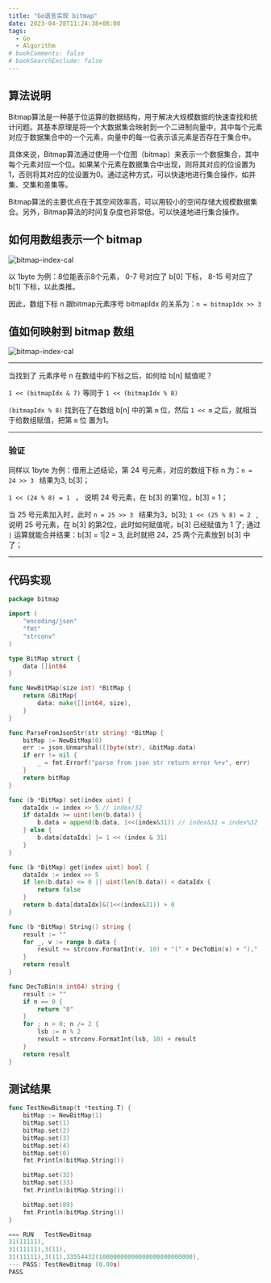 ```yaml
---
title: "Go语言实现 bitmap"
date: 2023-04-28T11:24:38+08:00
tags:
  - Go
  - Algorithm
# bookComments: false
# bookSearchExclude: false
---
```


## 算法说明
Bitmap算法是一种基于位运算的数据结构，用于解决大规模数据的快速查找和统计问题。其基本原理是将一个大数据集合映射到一个二进制向量中，其中每个元素对应于数据集合中的一个元素，向量中的每一位表示该元素是否存在于集合中。

具体来说，Bitmap算法通过使用一个位图（bitmap）来表示一个数据集合，其中每个元素对应一个位。如果某个元素在数据集合中出现，则将其对应的位设置为1，否则将其对应的位设置为0。通过这种方式，可以快速地进行集合操作，如并集、交集和差集等。

Bitmap算法的主要优点在于其空间效率高，可以用较小的空间存储大规模数据集合。另外，Bitmap算法的时间复杂度也非常低，可以快速地进行集合操作。

## 如何用数组表示一个 bitmap

![bitmap-index-cal](/assets/img/bitmap-index-cal.svg)

以 1byte 为例：8位能表示8个元素， 0-7 号对应了 b[0] 下标， 8-15 号对应了 b[1] 下标，以此类推。

因此，数组下标 n 跟bitmap元素序号 bitmapIdx 的关系为：`n = bitmapIdx >> 3`


## 值如何映射到 bitmap 数组

![bitmap-index-cal](/assets/img/bitmap-index-map.svg)

------

当找到了 元素序号 n 在数组中的下标之后，如何给 b[n] 赋值呢？

`1 << (bitmapIdx & 7)` 等同于 `1 << (bitmapIdx % 8)`

`(bitmapIdx % 8)` 找到在了在数组 b[n] 中的第 `m` 位，然后 `1 << m` 之后，就相当于给数组赋值，把第 `m` 位 置为1。

------
### 验证

同样以 1byte 为例：借用上述结论，第 24 号元素，对应的数组下标 n 为：`n = 24 >> 3 ` 结果为3, b[3]；

`1 << (24 % 8) = 1 ` ， 说明 24 号元素，在 b[3] 的第1位，b[3] = 1； 

当 25 号元素加入时，此时 `n = 25 >> 3 ` 结果为3，b[3]; `1 << (25 % 8) = 2 ` , 说明 25 号元素，在 b[3] 的第2位，此时如何赋值呢，b[3] 已经赋值为 1 了; 通过 `|` 运算就能合并结果：b[3] = 1|2 = 3, 此时就把 24，25 两个元素放到 b[3] 中了；

------

## 代码实现
``` go
package bitmap

import (
    "encoding/json"
    "fmt"
    "strconv"
)

type BitMap struct {
    data []int64
}

func NewBitMap(size int) *BitMap {
    return &BitMap{
        data: make([]int64, size),
    }
}

func ParseFromJsonStr(str string) *BitMap {
    bitMap := NewBitMap(0)
    err := json.Unmarshal([]byte(str), &bitMap.data)
    if err != nil {
        _ = fmt.Errorf("parse from json str return error %+v", err)
    }
    return bitMap
}

func (b *BitMap) set(index uint) {
    dataIdx := index >> 5 // index/32
    if dataIdx >= uint(len(b.data)) {
        b.data = append(b.data, 1<<(index&31)) // index&31 = index%32
    } else {
        b.data[dataIdx] |= 1 << (index & 31)
    }
}

func (b *BitMap) get(index uint) bool {
    dataIdx := index >> 5
    if len(b.data) <= 0 || uint(len(b.data)) < dataIdx {
        return false
    }
    return b.data[dataIdx]&(1<<(index&31)) > 0
}

func (b *BitMap) String() string {
    result := ""
    for _, v := range b.data {
        result += strconv.FormatInt(v, 10) + "(" + DecToBin(v) + "),"
    }
    return result
}

func DecToBin(n int64) string {
    result := ""
    if n == 0 {
        return "0"
    }
    for ; n > 0; n /= 2 {
        lsb := n % 2
        result = strconv.FormatInt(lsb, 10) + result
    }
    return result
}

```

## 测试结果

``` go
func TestNewBitmap(t *testing.T) {
    bitMap := NewBitMap(1)
    bitMap.set(1)
    bitMap.set(2)
    bitMap.set(3)
    bitMap.set(4)
    bitMap.set(0)
    fmt.Println(bitMap.String())

    bitMap.set(32)
    bitMap.set(33)
    fmt.Println(bitMap.String())

    bitMap.set(89)
    fmt.Println(bitMap.String())
}

=== RUN   TestNewBitmap
31(11111),
31(11111),3(11),
31(11111),3(11),33554432(10000000000000000000000000),
--- PASS: TestNewBitmap (0.00s)
PASS
```
